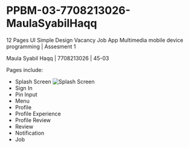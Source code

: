 # PPBM-03-7708213026-MaulaSyabilHaqq
12 Pages UI Simple Design Vacancy Job App
Multimedia mobile device programming | Assesment 1

Maula Syabil Haqq | 7708213026 | 45-03

Pages include:

- Splash Screen
  ![Splash Screen]([https://media.discordapp.net/attachments/1094717690876285028/1165714845841244190/Screenshot_2023-10-23-01-12-28-02.jpg])
- Sign In
- Pin Input
- Menu
- Profile
- Profile Experience
- Profile Review
- Review
- Notification
- Job
